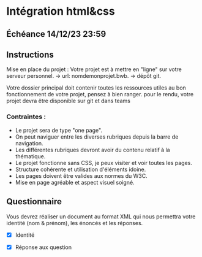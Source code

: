 # Intégration html&css
## Échéance 14/12/23 23:59


## Instructions
Mise en place du projet : Votre projet est à mettre en "ligne" sur votre serveur personnel.
-> url: nomdemonprojet.bwb.
-> dépôt git.

Votre dossier principal doit contenir toutes les ressources utiles au bon fonctionnement de votre projet, pensez à bien ranger.
pour le rendu, votre projet devra être disponible sur git et dans teams

### Contraintes :
- Le projet sera de type "one page".
- On peut naviguer entre les diverses rubriques depuis la barre de navigation.
- Les différentes rubriques devront avoir du contenu relatif à la thématique.
- Le projet fonctionne sans CSS, je peux visiter et voir toutes les pages.
- Structure cohérente et utilisation d'éléments idoine.
- Les pages doivent être valides aux normes du W3C.
- Mise en page agréable et aspect visuel soigné.

## Questionnaire
Vous devrez réaliser un document au format XML qui nous permettra votre identité (nom & prénom), les énoncés et les réponses.
- [x] Identité 
- [x] Réponse aux question 

